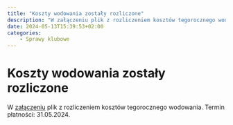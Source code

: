 ```yaml
---
title: "Koszty wodowania zostały rozliczone"
description: "W załączeniu plik z rozliczeniem kosztów tegorocznego wodowania. Termin płatności: 31.05.2024."
date: 2024-05-13T15:39:53+02:00
categories:
    - Sprawy klubowe
---
```


# Koszty wodowania zostały rozliczone

W [załączeniu](./files/wodowanie-2024-rozliczenie.pdf) plik z rozliczeniem kosztów tegorocznego wodowania. Termin płatności: 31.05.2024. 

